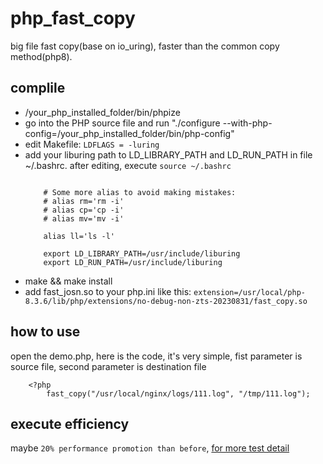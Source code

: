 # php_fast_copy
big file fast copy(base on io_uring), faster than the common copy method(php8).

## complile

- /your_php_installed_folder/bin/phpize
- go into the PHP source file and run "./configure --with-php-config=/your_php_installed_folder/bin/php-config"
- edit Makefile: `LDFLAGS = -luring`
- add your liburing path to LD_LIBRARY_PATH and LD_RUN_PATH in file ~/.bashrc.
  after editing, execute `source ~/.bashrc`
	```

		# Some more alias to avoid making mistakes:
		# alias rm='rm -i'
		# alias cp='cp -i'
		# alias mv='mv -i'
		
		alias ll='ls -l'
		
		export LD_LIBRARY_PATH=/usr/include/liburing
		export LD_RUN_PATH=/usr/include/liburing
	```
- make && make install
- add fast_josn.so to your php.ini like this: `extension=/usr/local/php-8.3.6/lib/php/extensions/no-debug-non-zts-20230831/fast_copy.so`

## how to use

open the demo.php, here is the code, it's very simple, fist parameter is source file, second parameter is destination file

```
	<?php
		fast_copy("/usr/local/nginx/logs/111.log", "/tmp/111.log");

```

## execute efficiency

maybe `20% performance promotion than before`, [for more test detail](https://github.com/sunder3344/linux_kernel_magic/tree/main/io_uring)
